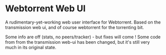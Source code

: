 Webtorrent Web UI
=============

A rudimentary-yet-working web user interface for Webtorrent. Based on the transmission web ui, and of course webtorrent for the torrenting bit.


Some info are off (stats, no peers/tracker) - but fixes will come ! Some code from from the transmission web-ui has been changed, but it's still very much in its original state.
